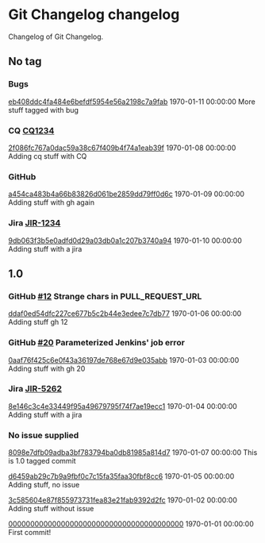 # Git Changelog changelog

Changelog of Git Changelog.

## No tag
### Bugs 
[eb408ddc4fa484e6befdf5954e56a2198c7a9fab](https://server/eb408ddc4fa484e6befdf5954e56a2198c7a9fab) 1970-01-11 00:00:00
More stuff tagged with bug

### CQ [CQ1234](http://cq/1234) 
[2f086fc767a0dac59a38c67f409b4f74a1eab39f](https://server/2f086fc767a0dac59a38c67f409b4f74a1eab39f) 1970-01-08 00:00:00
Adding cq stuff with CQ

### GitHub 
[a454ca483b4a66b83826d061be2859dd79ff0d6c](https://server/a454ca483b4a66b83826d061be2859dd79ff0d6c) 1970-01-09 00:00:00
Adding stuff
 with gh again

### Jira [JIR-1234](https://jiraserver/jira/browse/JIR-1234) 
[9db063f3b5e0adfd0d29a03db0a1c207b3740a94](https://server/9db063f3b5e0adfd0d29a03db0a1c207b3740a94) 1970-01-10 00:00:00
Adding stuff with a jira

## 1.0
### GitHub [#12](https://github.com/tomasbjerre/pull-request-notifier-for-bitbucket/issues/12) Strange chars in PULL_REQUEST_URL
[ddaf0ed54dfc227ce677b5c2b44e3edee7c7db77](https://server/ddaf0ed54dfc227ce677b5c2b44e3edee7c7db77) 1970-01-06 00:00:00
Adding stuff  gh 12

### GitHub [#20](https://github.com/tomasbjerre/pull-request-notifier-for-bitbucket/issues/20) Parameterized Jenkins&#39; job error
[0aaf76f425c6e0f43a36197de768e67d9e035abb](https://server/0aaf76f425c6e0f43a36197de768e67d9e035abb) 1970-01-03 00:00:00
Adding stuff with gh 20

### Jira [JIR-5262](https://jiraserver/jira/browse/JIR-5262) 
[8e146c3c4e33449f95a49679795f74f7ae19ecc1](https://server/8e146c3c4e33449f95a49679795f74f7ae19ecc1) 1970-01-04 00:00:00
Adding stuff with a jira

### No issue supplied 
[8098e7dfb09adba3bf783794ba0db81985a814d7](https://server/8098e7dfb09adba3bf783794ba0db81985a814d7) 1970-01-07 00:00:00
This is 1.0 tagged commit

[d6459ab29c7b9a9fbf0c7c15fa35faa30fbf8cc6](https://server/d6459ab29c7b9a9fbf0c7c15fa35faa30fbf8cc6) 1970-01-05 00:00:00
Adding stuff, no issue

[3c585604e87f855973731fea83e21fab9392d2fc](https://server/3c585604e87f855973731fea83e21fab9392d2fc) 1970-01-02 00:00:00
Adding stuff without issue

[0000000000000000000000000000000000000000](https://server/0000000000000000000000000000000000000000) 1970-01-01 00:00:00
First commit!